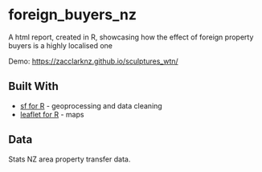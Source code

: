 # foreign_buyers_nz

A html report, created in R, showcasing how the effect of foreign property buyers is a highly localised one

Demo: https://zacclarknz.github.io/sculptures_wtn/ 

## Built With
* [sf for R](https://github.com/r-spatial/sf) - geoprocessing and data cleaning
* [leaflet for R](https://rstudio.github.io/leaflet/) - maps

## Data
Stats NZ area property transfer data.


